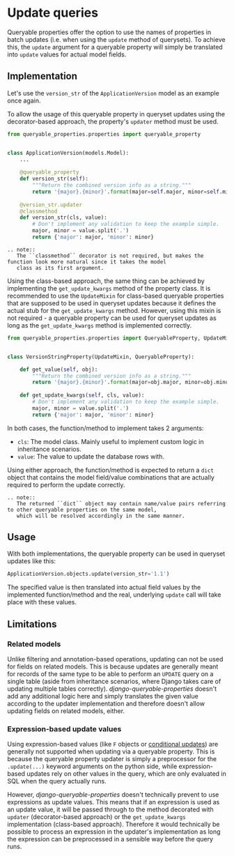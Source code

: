 # Update queries

Queryable properties offer the option to use the names of properties in batch updates (i.e. when using the `update`
method of querysets).
To achieve this, the `update` argument for a queryable property will simply be translated into `update` values for
actual model fields.

## Implementation

Let's use the `version_str` of the `ApplicationVersion` model as an example once again.

To allow the usage of this queryable property in queryset updates using the decorator-based approach, the property's
`updater` method must be used.
```python
from queryable_properties.properties import queryable_property


class ApplicationVersion(models.Model):
    ...
    
    @queryable_property
    def version_str(self):
        """Return the combined version info as a string."""
        return '{major}.{minor}'.format(major=self.major, minor=self.minor)
    
    @version_str.updater
    @classmethod
    def version_str(cls, value):
        # Don't implement any validation to keep the example simple.
        major, minor = value.split('.')
        return {'major': major, 'minor': minor}
```

```eval_rst
.. note::
   The ``classmethod`` decorator is not required, but makes the function look more natural since it takes the model
   class as its first argument.
```

Using the class-based approach, the same thing can be achieved by implementing the `get_update_kwargs` method of the
property class.
It is recommended to use the `UpdateMixin` for class-based queryable properties that are supposed to be used in
queryset updates because it defines the actual stub for the `get_update_kwargs` method.
However, using this mixin is not required - a queryable property can be used for queryset updates as long as the 
`get_update_kwargs` method is implemented correctly.
```python
from queryable_properties.properties import QueryableProperty, UpdateMixin


class VersionStringProperty(UpdateMixin, QueryableProperty):

    def get_value(self, obj):
        """Return the combined version info as a string."""
        return '{major}.{minor}'.format(major=obj.major, minor=obj.minor)
    
    def get_update_kwargs(self, cls, value):
        # Don't implement any validation to keep the example simple.
        major, minor = value.split('.')
        return {'major': major, 'minor': minor}
```

In both cases, the function/method to implement takes 2 arguments:
- `cls`: The model class. Mainly useful to implement custom logic in inheritance scenarios.
- `value`: The value to update the database rows with.

Using either approach, the function/method is expected to return a `dict` object that contains the model field/value
combinations that are actually required to perform the update correctly.

```eval_rst
.. note::
   The returned ``dict`` object may contain name/value pairs referring to other queryable properties on the same model,
   which will be resolved accordingly in the same manner.
```

## Usage

With both implementations, the queryable property can be used in queryset updates like this:
```python
ApplicationVersion.objects.update(version_str='1.1')
```

The specified value is then translated into actual field values by the implemented function/method and the real,
underlying `update` call will take place with these values.

## Limitations

### Related models

Unlike filtering and annotation-based operations, updating can not be used for fields on related models.
This is because updates are generally meant for records of the same type to be able to perform an `UPDATE` query on a
single table (aside from inheritance scenarios, where Django takes care of updating multiple tables correctly).
*django-queryable-properties* doesn't add any additional logic here and simply translates the given value according
to the updater implementation and therefore doesn't allow updating fields on related models, either.

### Expression-based update values

Using expression-based values (like `F` objects or [conditional updates][1]) are generally not supported when updating
via a queryable property.
This is because the queryable property updater is simply a preprocessor for the `.update(...)` keyword arguments on the
python side, while expression-based updates rely on other values in the query, which are only evaluated in SQL when the
query actually runs.

However, *django-queryable-properties* doesn't technically prevent to use expressions as update values.
This means that if an expression is used as an update value, it will be passed through to the method decorated with
`updater` (decorator-based approach) or the `get_update_kwargs` implementation (class-based approach).
Therefore it would technically be possible to process an expression in the updater's implementation as long the
expression can be preprocessed in a sensible way before the query runs.

[1]: https://docs.djangoproject.com/en/stable/ref/models/conditional-expressions/#conditional-update
